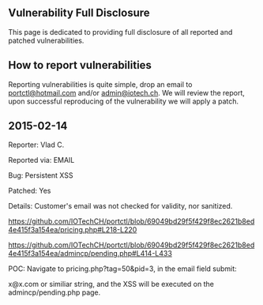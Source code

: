 ## Vulnerability Full Disclosure

This page is dedicated to providing full disclosure of all reported and patched vulnerabilities.

## How to report vulnerabilities

Reporting vulnerabilities is quite simple, drop an email to portctl@hotmail.com and/or admin@iotech.ch. We will review the report, upon successful reproducing of the vulnerability we will apply a patch. 

## 2015-02-14

Reporter: Vlad C.

Reported via: EMAIL

Bug: Persistent XSS

Patched: Yes

Details: Customer's email was not checked for validity, nor sanitized.

https://github.com/IOTechCH/portctl/blob/69049bd29f5f429f8ec2621b8ed4e415f3a154ea/pricing.php#L218-L220

https://github.com/IOTechCH/portctl/blob/69049bd29f5f429f8ec2621b8ed4e415f3a154ea/admincp/pending.php#L414-L433

POC: Navigate to pricing.php?tag=50&pid=3, in the email field submit:

<script>console.log('xss');</script>x@x.com or similiar string, and the XSS will be executed on the admincp/pending.php page.